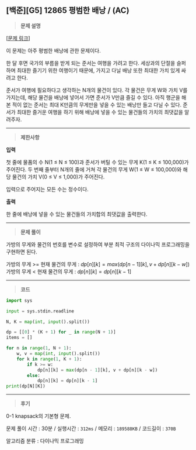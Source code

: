 
[백준][G5] 12865 평범한 배낭 / (AC)
---
> **문제 설명**
> 

[[문제 링크](https://www.acmicpc.net/problem/12865)]

이 문제는 아주 평범한 배낭에 관한 문제이다.

한 달 후면 국가의 부름을 받게 되는 준서는 여행을 가려고 한다. 세상과의 단절을 슬퍼하며 최대한 즐기기 위한 여행이기 때문에, 가지고 다닐 배낭 또한 최대한 가치 있게 싸려고 한다.

준서가 여행에 필요하다고 생각하는 N개의 물건이 있다. 각 물건은 무게 W와 가치 V를 가지는데, 해당 물건을 배낭에 넣어서 가면 준서가 V만큼 즐길 수 있다. 아직 행군을 해본 적이 없는 준서는 최대 K만큼의 무게만을 넣을 수 있는 배낭만 들고 다닐 수 있다. 준서가 최대한 즐거운 여행을 하기 위해 배낭에 넣을 수 있는 물건들의 가치의 최댓값을 알려주자.

---

> **제한사항**
> 

**입력**

첫 줄에 물품의 수 N(1 ≤ N ≤ 100)과 준서가 버틸 수 있는 무게 K(1 ≤ K ≤ 100,000)가 주어진다. 두 번째 줄부터 N개의 줄에 거쳐 각 물건의 무게 W(1 ≤ W ≤ 100,000)와 해당 물건의 가치 V(0 ≤ V ≤ 1,000)가 주어진다.

입력으로 주어지는 모든 수는 정수이다.

**출력**

한 줄에 배낭에 넣을 수 있는 물건들의 가치합의 최댓값을 출력한다.

---

> **문제 풀이**
> 

가방의 무게와 물건의 번호를 변수로 설정하여 부분 최적 구조의 다이나믹 프로그래밍을 구현하면 된다.

가방의 무게 >= 현재 물건의 무게 : <span>$dp[n][k] = max(dp[n - 1][k], v + dp[n][k - w])$</span>
가방의 무게 < 현재 물건의 무게 : <span>$dp[n][k] = dp[n][k - 1]$</span>

---

> **코드**
> 

```python
import sys

input = sys.stdin.readline

N, K = map(int, input().split())

dp = [[0] * (K + 1) for _ in range(N + 1)]
items = []

for n in range(1, N + 1):
    w, v = map(int, input().split())
    for k in range(1, K + 1):
        if k >= w:
            dp[n][k] = max(dp[n - 1][k], v + dp[n][k - w])
        else:
            dp[n][k] = dp[n][k - 1]
print(dp[N][K])
```

---

> **후기**
> 

0-1 knapsack의 기본형 문제.

문제 풀이 시간 : 30분 / 실행시간 : `312ms` / 메모리 : `189588KB` / 코드길이 : `370B`

알고리즘 분류 : 다이나믹 프로그래밍